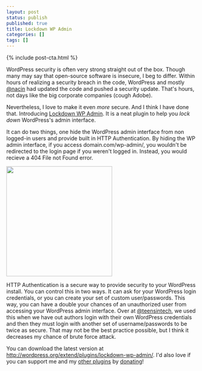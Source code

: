 ```yaml
---
layout: post
status: publish
published: true
title: Lockdown WP Admin
categories: []
tags: []
---
```


{% include post-cta.html %}

<p style="text-align: left;">WordPress security is often very strong straight out of the box. Though many may say that open-source software is insecure, I beg to differ. Within hours of realizing a security breach in the code, WordPress and mostly <a href="http://twitter.com/nacin">@nacin</a> had updated the code and pushed a security update. That's hours, not days like the big corporate companies (cough Adobe).</p>
Nevertheless, I love to make it even <em>more </em>secure. And I think I have done that. Introducing <a href="http://wordpress.org/extend/plugins/lockdown-wp-admin/" target="_blank">Lockdown WP Admin</a>. It is a neat plugin to help you <em>lock down</em> WordPress's admin interface.

It can do two things, one hide the WordPress admin interface from non logged-in users and provide built in HTTP Authentication. By hiding the WP admin interface, if you access domain.com/wp-admin/, you wouldn't be redirected to the login page if you weren't logged in. Instead, you would recieve a 404 File not Found error.

<img class="alignright" title="HTTP Auth" alt="" src="http://grab.by/grabs/3f9c4ec555386a8c26796ef55fb3a6714e1cf55236.png" width="278" height="289" />

HTTP Authentication is a secure way to provide security to your WordPress install. You can control this in two ways. It can ask for your WordPress login credentials, or you can create your set of custom user/passwords. This way, you can have a double your chances of an unauthorized user from accessing your WordPress admin interface. Over at <a href="http://twitter.com/teensintech">@teensintech</a>, we used this when we have out authors login with their own WordPress credentials and then they must login with another set of username/passwords to be twice as secure. That may not be the best practice possible, but I think it decreases my chance of brute force attack.

You can download the latest version at <a href="http://wordpress.org/extend/plugins/lockdown-wp-admin/">http://wordpress.org/extend/plugins/lockdown-wp-admin/</a>. I'd also love if you can support me and my <a href="http://wordpress.org/extend/plugins/profile/sean212">other plugins</a> by <a href="http://seanfisher.co/donate/">donating</a>!
